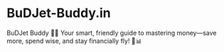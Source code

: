 # BuDJet-Buddy.in
BuDJet Buddy 💸🤖 Your smart, friendly guide to mastering money—save more, spend wise, and stay financially fly! 🚀📊
